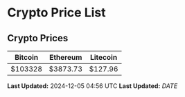 # Crypto Price List

## Crypto Prices
| Bitcoin | Ethereum | Litecoin |
| ------- | -------- | -------- |
| $103328 | $3873.73 | $127.96 |
**Last Updated:** 2024-12-05 04:56 UTC
**Last Updated:** $DATE$
